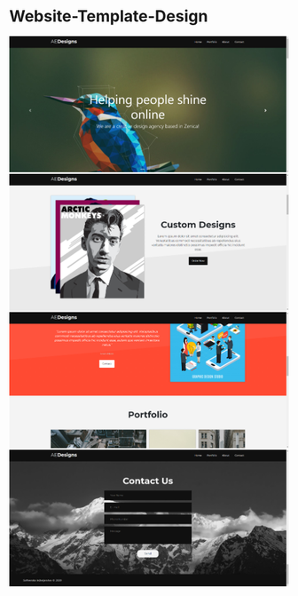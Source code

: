 # Website-Template-Design

<img src="images/Screenshot_1.png">
<img src="images/Screenshot_2.png">
<img src="images/Screenshot_4.png">
<img src="images/Screenshot_3.png">
